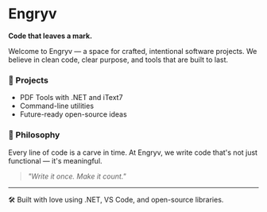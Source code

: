 # Engryv

**Code that leaves a mark.**

Welcome to Engryv — a space for crafted, intentional software projects. We believe in clean code, clear purpose, and tools that are built to last.

### 🔧 Projects
- PDF Tools with .NET and iText7
- Command-line utilities
- Future-ready open-source ideas

### 🚀 Philosophy
Every line of code is a carve in time. At Engryv, we write code that's not just functional — it's meaningful.

> _"Write it once. Make it count."_

---

🛠️ Built with love using .NET, VS Code, and open-source libraries.
